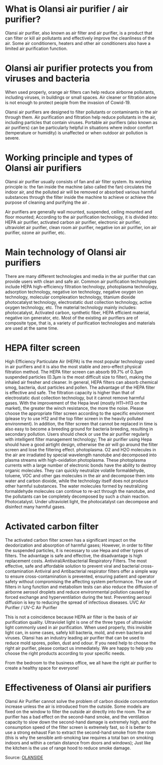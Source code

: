 # What is Olansi air purifier / air purifier?

Olansi air purifier, also known as air filter and air purifier, is a product that can filter or kill air pollutants and effectively improve the cleanliness of the air. Some air conditioners, heaters and other air 
conditioners also have a limited air purification function.

# Olansi air purifier protects you from viruses and bacteria

When used properly, orange air filters can help reduce airborne pollutants, including viruses, in buildings or small spaces. Air cleaner or filtration alone is not enough to protect people from the invasion of Cowid-19.

Olansi air purifiers are designed to filter pollutants or contaminants in the air through them. Air purification and filtration help reduce pollutants in the air, including particles that contain viruses. Portable air purifiers (also known as air purifiers) can be particularly helpful in situations where indoor comfort (temperature or humidity) is unaffected or when outdoor air pollution is severe.

# Working principle and types of Olansi air purifiers

Olansi air purifier usually consists of fan and air filter system. Its working principle is: the fan inside the machine (also called the fan) circulates the indoor air, and the polluted air will be removed or absorbed various harmful substances through the filter inside the machine to achieve or achieve the purpose of cleaning and purifying the air .

Air purifiers are generally wall mounted, suspended, ceiling mounted and floor mounted; According to the air purification technology, it is divided into: HEPA air purifier, activated carbon air purifier, electronic air purifier, ultraviolet air purifier, clean room air purifier, negative ion air purifier, ion air purifier, ozone air purifier, etc.

# Main technology of Olansi air purifiers

There are many different technologies and media in the air purifier that can provide users with clean and safe air. Common air purification technologies include HEPA high-efficiency filtration technology, photoplasma technology, adsorption technology, negative ion technology, negative oxygen ion technology, molecular complexation technology, titanium dioxide photocatalyst technology, electrostatic dust collection technology, active oxygen technology, etc. The material technology mainly includes: photocatalyst, Activated carbon, synthetic fiber, HEPA efficient material, negative ion generator, etc. Most of the existing air purifiers are of composite type, that is, a variety of purification technologies and materials are used at the same time.

# HEPA filter screen

High Efficiency Particulate Air (HEPA) is the most popular technology used in air purifiers and it is also the most stable and zero-effect physical filtration method. The HEPA filter screen can absorb 99.7% of 0.3μm suspended particles (0.3μm is the most difficult size to filter), making the inhaled air fresher and cleaner. In general, HEPA filters can absorb chemical smog, bacteria, dust particles and pollen. The advantage of the HEPA filter is effective and safe. The filtration capacity is higher than that of electrostatic dust collection technology, but it cannot remove harmful gases. With the improvement of the Hepa level (mostly H11~H13 on the market), the greater the winch resistance, the more the noise. Please choose the appropriate filter screen according to the specific environment (please try to use H12 and the top filter screen in the heavily polluted environment). In addition, the filter screen that cannot be replaced in time is also easy to become a breeding ground for bacteria breeding, resulting in secondary pollution. Users should check or use the air purifier regularly with intelligent filter management technology; The air purifier using Hepa should have a good airtight design, otherwise the air will go around the filter screen and lose the filtering effect. photoplasma. O2 and H2O molecules in the air are irradiated by special wavelength nanotube and decomposed into plasma streams with high-oxidation photoplasma. These photoplasma currents with a large number of electronic bonds have the ability to destroy organic molecules. They can quickly neutralize volatile formaldehyde, toluene, VOC and other gas molecules in the air and decompose them into water and carbon dioxide, while the technology itself does not produce other harmful substances. The water molecules formed by neutralizing formaldehyde molecules can continue to re-act through the nanotube, and the pollutants can be completely decomposed by such a chain reaction. Photocatalyst. Under ultraviolet light, the photocatalyst can decompose and disinfect many harmful gases.

# Activated carbon filter

The activated carbon filter screen has a significant impact on the deodorization and absorption of harmful gases; However, in order to filter the suspended particles, it is necessary to use Hepa and other types of filters. The advantage is safe and effective, the disadvantage is high replacement costs.
Antiviral/Antibacterial Respiratory Filters. The most effective, safe and affordable solution to prevent viral and bacterial cross-contamination
Antiviral and Antibacterial respirator filters offer a simple way to ensure cross-contamination is prevented, ensuring patient and operator safety without compromising the affecting system performance.
The use of filters in lung function and metabolism tests can also reduce the diffusion of airborne aerosol droplets and reduce environmental pollution caused by forced exchange and hyperventilation during the test. Preventing aerosol diffusion is key to reducing the spread of infectious diseases.
UVC Air Purifier / UV-C Air Purifier

This is not a coincidence because HEPA air filter is the basis of air purification quality. Ultraviolet light is one of the three types of ultraviolet light commonly used in air purification. When used properly, this invisible light can, in some cases, safely kill bacteria, mold, and even bacteria and viruses.
Olansi has an industry leading air purifier that can be used to reduce mold spores, pollen, dust and odour. If you need help to choose the right air purifier, please contact us immediately. We are happy to help you choose the right products according to your specific needs.

From the bedroom to the business office, we all have the right air purifier to create a healthy space for everyone!

# Effectiveness of Olansi air purifiers

Olansi Air Purifier cannot solve the problem of carbon dioxide concentration increase unless the air is introduced from the outside. Some models are fixed on the window to filter the outside air directly into the room. The air purifier has a bad effect on the second-hand smoke, and the ventilation capacity to slow down the second-hand damage is extremely high, and the consumption speed of the filter screen is extremely fast, so it is better to use a strong exhaust Fan to extract the second-hand smoke from the room (this is why the sensible anti-smoking law requires a total ban on smoking indoors and within a certain distance from doors and windows); Just like the kitchen is the use of range hood to reduce smoke damage.

Source: [OLANSIDE](https://www.olanside.com/)
